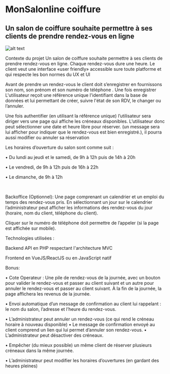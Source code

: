 # MonSalonline coiffure

## Un salon de coiffure souhaite permettre à ses clients de prendre rendez-vous en ligne

![alt text](https://simplonline.co/_next/image?url=https%3A%2F%2Fsimplonline-v3-prod.s3.eu-west-3.amazonaws.com%2Fmedia%2Fimage%2Fpng%2F42bee9c2-2aad-4eb9-8c9a-82d6d260b828.png&w=1280&q=75 "Logo Title Text 1")

Contexte du projet
Un salon de coiffure souhaite permettre à ses clients de prendre rendez-vous en ligne. Chaque rendez-vous dure une heure. Le client veut une interface «user friendly» accessible sure toute platforme et qui respecte les bon normes du UX et UI

Avant de prendre un rendez-vous le client doit s’enregistrer en fournissons son nom, son prénom et son numéro de téléphone . Une fois enregistrer L'utilisateur reçoit une référence unique l'identifiant dans la base de données et lui permettant de créer, suivre l'état de son RDV, le changer ou l’annuler.

Une fois authentifier (en utilisant la référence unique) l’utilisateur sera diriger vers une page qui affiche les créneaux disponibles. L’utilisateur donc peut sélectionner une date et heure libre pour réserver. (un message sera lui afficher pour indiquer que le rendez-vous est bien enregistré.), il pourra aussi modifier ou annuler sa réservation

Les horaires d’ouverture du salon sont comme suit :

• Du lundi au jeudi et le samedi, de 9h à 12h puis de 14h à 20h

• Le vendredi, de 9h à 12h puis de 16h à 22h

• Le dimanche, de 9h à 12h

​

Backoffice (Optionnel): Une page comprenant un calendrier et un emploi du temps des rendez-vous pris. En sélectionnant un jour sur le calendrier l’administrateur peut afficher les informations des rendez-vous du jour (horaire, nom du client, téléphone du client).

Cliquer sur le numéro de téléphone doit permettre de l’appeler (si la page est affichée sur mobile).

Technologies utilisées :

Backend API en PHP respectant l'architecture MVC

Frontend en VueJS/ReactJS ou en JavaScript natif

Bonus:

• Cote Operateur : Une pile de rendez-vous de la journée, avec un bouton pour valider le rendez-vous et passer au client suivant et un autre pour annuler le rendez-vous et passer au client suivant. À la fin de la journée, la page affichera les revenus de la journée.

• Envoi automatique d’un message de confirmation au client lui rappelant : le nom du salon, l’adresse et l’heure du rendez-vous.

• L’administrateur peut annuler un rendez-vous (ce qui rend le créneau horaire à nouveau disponible) • Le message de confirmation envoyé au client comprend un lien qui lui permet d’annuler son rendez-vous. • L’administrateur peut désactiver des créneaux.

• Empêcher (du mieux possible) un même client de réserver plusieurs créneaux dans la même journée.

• L’administrateur peut modifier les horaires d’ouvertures (en gardant des heures pleines)
